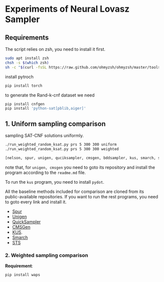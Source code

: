 # Experiments of Neural Lovasz Sampler


## Requirements
The script relies on zsh, you need to install it first.
```bash
sudo apt install zsh
chsh -s $(which zsh)
sh -c "$(curl -fsSL https://raw.github.com/ohmyzsh/ohmyzsh/master/tools/install.sh)"
```

install pytroch
```bash
pip install torch
```

to generate the Rand-k-cnf dataset we need
```python
pip install cnfgen
pip install 'python-sat[pblib,aiger]'
```

## 1. Uniform sampling comparison

sampling SAT-CNF solutions uniformly.

```bash
./run_weighted_random_ksat.py prs 5 300 300 uniform
./run_weighted_random_ksat.py prs 5 300 300 weighted
```


```bash
[nelson, spur, unigen, quciksampler, cmsgen, bddsampler, kus, smarch, searchtreesampler]
```

note that, for `unigen, cmsgen` you need to goto its repository and install the program according to the `readme.md` file.

To run the `kus` program, you need to install `pydot`.

All the baseline methods included for comparison are cloned from its public-available repositories. If you want to run the rest programs, you need to goto every link and install it.


- [Spur](https://github.com/ZaydH/spur)
- [Unigen](https://github.com/meelgroup/unigen)
- [QuickSampler](https://github.com/RafaelTupynamba/quicksampler)
- [CMSGen](https://github.com/meelgroup/cmsgen)
- [KUS](https://github.com/meelgroup/KUS). 
- [Smarch](https://github.com/jeho-oh/Smarch)
- [STS](https://cs.stanford.edu/~ermon/code/STS.zip)

### 2. Weighted sampling comparison

 **Requirement**:
 ```python
pip install waps
```
